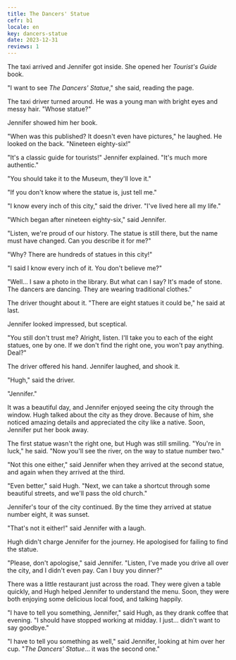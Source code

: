 ```yaml
---
title: The Dancers' Statue
cefr: b1
locale: en
key: dancers-statue
date: 2023-12-31
reviews: 1
---
```


The taxi arrived and Jennifer got inside. She opened her *Tourist's Guide* book.

"I want to see *The Dancers' Statue*," she said, reading the page.

The taxi driver turned around. He was a young man with bright eyes and messy hair. "Whose statue?"

Jennifer showed him her book.

"When was this published? It doesn't even have pictures," he laughed. He looked on the back. "Nineteen eighty-six!"

"It's a classic guide for tourists!" Jennifer explained. "It's much more authentic."

"You should take it to the Museum, they'll love it."

"If you don't know where the statue is, just tell me."

"I know every inch of this city," said the driver. "I've lived here all my life."

"Which began after nineteen eighty-six," said Jennifer.

"Listen, we're proud of our history. The statue is still there, but the name must have changed. Can you describe it for me?"

"Why? There are hundreds of statues in this city!"

"I said I know every inch of it. You don't believe me?"

"Well... I saw a photo in the library. But what can I say? It's made of stone. The dancers are dancing. They are wearing traditional clothes."

The driver thought about it. "There are eight statues it could be," he said at last.

Jennifer looked impressed, but sceptical.

"You still don't trust me? Alright, listen. I'll take you to each of the eight statues, one by one. If we don't find the right one, you won't pay anything. Deal?"

The driver offered his hand. Jennifer laughed, and shook it.

"Hugh," said the driver.

"Jennifer."

It was a beautiful day, and Jennifer enjoyed seeing the city through the window. Hugh talked about the city as they drove. Because of him, she noticed amazing details and appreciated the city like a native. Soon, Jennifer put her book away.

The first statue wasn't the right one, but Hugh was still smiling. "You're in luck," he said. "Now you'll see the river, on the way to statue number two."

"Not this one either," said Jennifer when they arrived at the second statue, and again when they arrived at the third.

"Even better," said Hugh. "Next, we can take a shortcut through some beautiful streets, and we'll pass the old church."

Jennifer's tour of the city continued. By the time they arrived at statue number eight, it was sunset.

"That's not it either!" said Jennifer with a laugh.

Hugh didn't charge Jennifer for the journey. He apologised for failing to find the statue.

"Please, don't apologise," said Jennifer. "Listen, I've made you drive all over the city, and I didn't even pay. Can I buy you dinner?"

There was a little restaurant just across the road. They were given a table quickly, and Hugh helped Jennifer to understand the menu. Soon, they were both enjoying some delicious local food, and talking happily.

"I have to tell you something, Jennifer," said Hugh, as they drank coffee that evening. "I should have stopped working at midday. I just... didn't want to say goodbye."

"I have to tell you something as well," said Jennifer, looking at him over her cup. "*The Dancers' Statue*... it was the second one."
